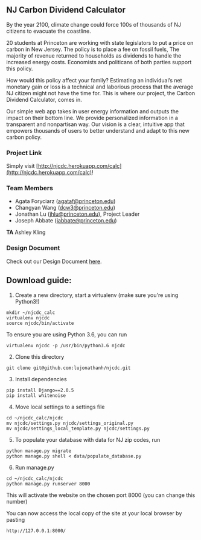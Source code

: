 ## NJ Carbon Dividend Calculator
By the year 2100, climate change could force 100s of thousands of NJ citizens to evacuate the coastline. 

20 students at Princeton are working with state legislators to put a price on carbon in New Jersey. 
The policy is to place a fee on fossil fuels, The majority of revenue returned to households as dividends to handle the increased energy costs. Economists and politicans of both parties support this policy.

How would this policy affect your family? Estimating an individual’s net monetary gain or loss is a technical and laborious process that the average NJ citizen might not have the time for.
This is where our project, the Carbon Dividend Calculator, comes in.

Our simple web app takes in user energy information and outputs the impact on their bottom line.
We provide personalized information in a transparent and nonpartisan way. 
Our vision is a clear, intuitive app that empowers thousands of users to better understand and adapt to this new carbon policy.

### Project Link
Simply visit [http://njcdc.herokuapp.com/calc](http://njcdc.herokuapp.com/calc)!

### Team Members
* Agata Foryciarz (agataf@princeton.edu)
* Changyan Wang (dcw3@princeton.edu)
* Jonathan Lu (jhlu@princeton.edu), Project Leader
* Joseph Abbate (jabbate@princeton.edu)

**TA** Ashley Kling

### Design Document
Check out our Design Document [here](https://docs.google.com/document/d/1fbyBMIPSoOc2NCIeDV0IEIyHV9j41kQMEy9_4SR4y1I/edit?usp=sharing).

## Download guide:
1. Create a new directory, start a virtualenv (make sure you're using Python3!)
```
mkdir ~/njcdc_calc
virtualenv njcdc
source njcdc/bin/activate
```
To ensure you are using Python 3.6, you can run
```
virtualenv njcdc -p /usr/bin/python3.6 njcdc
```
2. Clone this directory
```
git clone git@github.com:lujonathanh/njcdc.git
```
3. Install dependencies
```
pip install Django==2.0.5
pip install whitenoise
```
4. Move local settings to a settings file
```
cd ~/njcdc_calc/njcdc 
mv njcdc/settings.py njcdc/settings_original.py
mv njcdc/settings_local_template.py njcdc/settings.py
```

5. To populate your database with data for NJ zip codes, run

```
python manage.py migrate
python manage.py shell < data/populate_database.py
```

6. Run manage.py
```
cd ~/njcdc_calc/njcdc
python manage.py runserver 8000
```
This will activate the website on the chosen port 8000 (you can change this number)

You can now access the local copy of the site at your local browser by pasting
```
http://127.0.0.1:8000/
```

